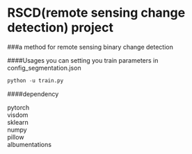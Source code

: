 # RSCD(remote sensing change detection) project

###a method for remote sensing binary change detection 



####Usages
you can setting you train parameters in config_segmentation.json
```python
python -u train.py
```





####dependency 

pytorch  
visdom  
sklearn  
numpy  
pillow  
albumentations  


